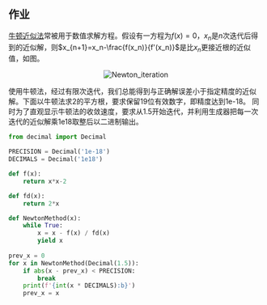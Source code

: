 ## 作业

[牛顿近似法](https://en.wikipedia.org/wiki/Newton%27s_method)常被用于数值求解方程。假设有一方程为$f(x)
=0$，$x_n$是$n$次迭代后得到的近似解，则$x_{n+1}=x_n-\frac{f(x_n)}{f'(x_n)}$是比$x_n$更接近根的近似值，如图。

<p align="center">
<img src=https://upload.wikimedia.org/wikipedia/commons/8/8c/Newton_iteration.svg alt="Newton_iteration">
</p>

使用牛顿法，经过有限次迭代，我们总能得到与正确解误差小于指定精度的近似解。下面以牛顿法求2的平方根，要求保留19位有效数字，即精度达到1e-18。
同时为了直观显示牛顿法的收敛速度，要求从1.5开始迭代，并利用生成器把每一次迭代的近似解乘1e18取整后以二进制输出。
```python
from decimal import Decimal

PRECISION = Decimal('1e-18')
DECIMALS = Decimal('1e18')

def f(x):
    return x*x-2

def fd(x):
    return 2*x

def NewtonMethod(x):
    while True:
        x = x - f(x) / fd(x)
        yield x
        
prev_x = 0
for x in NewtonMethod(Decimal(1.5)):
    if abs(x - prev_x) < PRECISION:
        break
    print(f'{int(x * DECIMALS):b}')
    prev_x = x
```

